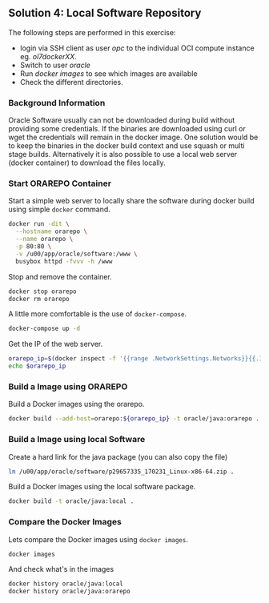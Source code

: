 ## Solution 4: Local Software Repository

The following steps are performed in this exercise:

- login via SSH client as user *opc* to the individual OCI compute instance eg. *ol7dockerXX*. 
- Switch to user *oracle*
- Run *docker images* to see which images are available
- Check the different directories.

<!-- Stuff between the <div class="notes"> will be rendered as pptx slide notes -->
<div class="notes">
</div>

<!-- Stuff between the <div class="no notes"> will not be rendered as pptx slide notes -->
<div class="no notes">

### Background Information

Oracle Software usually can not be downloaded during build without providing some credentials. If the binaries are downloaded using curl or wget the credentials will remain in the docker image. One solution would be to keep the binaries in the docker build context and use squash or multi stage builds. Alternatively it is also possible to use a local web server (docker container) to download the files locally.

### Start ORAREPO Container

Start a simple web server to locally share the software during docker build using simple `docker` command.

```bash
docker run -dit \
  --hostname orarepo \
  --name orarepo \
  -p 80:80 \
  -v /u00/app/oracle/software:/www \
  busybox httpd -fvvv -h /www
```

Stop and remove the container.

```bash
docker stop orarepo
docker rm orarepo
```

A little more comfortable is the use of `docker-compose`.

```bash
docker-compose up -d
```

Get the IP of the web server.

```bash
orarepo_ip=$(docker inspect -f '{{range .NetworkSettings.Networks}}{{.IPAddress}}{{end}}' orarepo)
echo $orarepo_ip
```

### Build a Image using ORAREPO

Build a Docker images using the orarepo.

```bash
docker build --add-host=orarepo:${orarepo_ip} -t oracle/java:orarepo .
```

### Build a Image using local Software

Create a hard link for the java package (you can also copy the file)

```bash
ln /u00/app/oracle/software/p29657335_170231_Linux-x86-64.zip .
```

Build a Docker images using the local software package.

```bash
docker build -t oracle/java:local .
```

### Compare the Docker Images

Lets compare the Docker images using `docker images`.

```bash
docker images
```

And check what's in the images

```bash
docker history oracle/java:local
docker history oracle/java:orarepo
```
</div>
